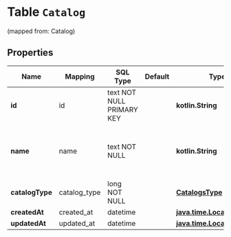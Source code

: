 
# Table `Catalog`
(mapped from: Catalog)

## Properties
Name | Mapping | SQL Type | Default | Type | Description | Notes
---- | ------- | -------- | ------- | ---- | ----------- | -----
**id** | id | text NOT NULL PRIMARY KEY |  | **kotlin.String** | ID of the catalog entity. | 
**name** | name | text NOT NULL |  | **kotlin.String** | A human-friendly name associated to a catalog entity. | 
**catalogType** | catalog_type | long NOT NULL |  | [**CatalogsType**](CatalogsType.md) |  |  [foreignkey]
**createdAt** | created_at | datetime |  | [**java.time.LocalDateTime**](java.time.LocalDateTime.md) |  |  [optional]
**updatedAt** | updated_at | datetime |  | [**java.time.LocalDateTime**](java.time.LocalDateTime.md) |  |  [optional]







